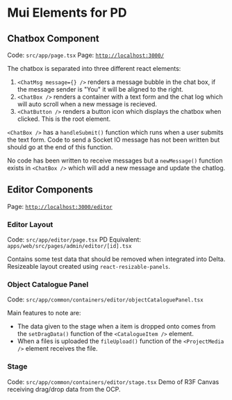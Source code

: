 
# Mui Elements for PD

## Chatbox Component
Code: `src/app/page.tsx`
Page: [`http://localhost:3000/`](http://localhost:3000/)

The chatbox is separated into three different react elements:
 1. `<ChatMsg message={} />` renders a message bubble in the chat box, if the message sender is "You" it will be aligned to the right.
 2. `<ChatBox />` renders a container with a text form and the chat log which will auto scroll when a new message is recieved.
 3. `<ChatButton />` renders a button icon which displays the chatbox when clicked. This is the root element.
 
`<ChatBox />` has a `handleSubmit()` function which runs when a user submits the text form. Code to send a Socket IO message has not been written but should go at the end of this function.

No code has been written to receive messages but a `newMessage()` function exists in `<ChatBox />` which will add a new message and update the chatlog.

## Editor Components
Page: [`http://localhost:3000/editor`](http://localhost:3000/editor)
### Editor Layout
Code: `src/app/editor/page.tsx`
PD Equivalent: `apps/web/src/pages/admin/editor/[id].tsx`

Contains some test data that should be removed when integrated into Delta.
Resizeable layout created using `react-resizable-panels`.

### Object Catalogue Panel
Code: `src/app/common/containers/editor/objectCataloguePanel.tsx`

Main features to note are:

 - The data given to the stage when a item is dropped onto comes from the `setDragData()` function of the `<CatalogueItem />` element.
 - When a files is uploaded the `fileUpload()` function of the `<ProjectMedia />` element receives the file.

### Stage
Code: `src/app/common/containers/editor/stage.tsx`
Demo of R3F Canvas receiving drag/drop data from the OCP.
